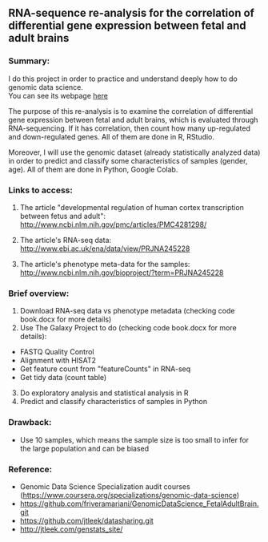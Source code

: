 ## RNA-sequence re-analysis for the correlation of differential gene expression between fetal and adult brains
### Summary:
I do this project in order to practice and understand deeply how to do genomic data science. <br> You can see its webpage <a href="https://vy-phung.github.io/vyphung/summary.html">here</a>

The purpose of this re-analysis is to examine the correlation of differential gene expression between fetal and adult brains, which is evaluated through RNA-sequencing.
If it has correlation, then count how many up-regulated and down-regulated genes. All of them are done in R, RStudio. 

Moreover, I will use the genomic dataset (already statistically analyzed data) in order to predict and classify some characteristics of samples (gender, age). All of them are done in Python, Google Colab. 
### Links to access:  
1. The article "developmental regulation of human cortex transcription between fetus and adult":<br> http://www.ncbi.nlm.nih.gov/pmc/articles/PMC4281298/

2. The article's RNA-seq data: <br> http://www.ebi.ac.uk/ena/data/view/PRJNA245228

3. The article's phenotype meta-data for the samples: <br> http://www.ncbi.nlm.nih.gov/bioproject/?term=PRJNA245228

### Brief overview:
1. Download RNA-seq data vs phenotype metadata (checking code book.docx for more details)
2. Use The Galaxy Project to do (checking code book.docx for more details):
- FASTQ Quality Control
- Alignment with HISAT2
- Get feature count from "featureCounts" in RNA-seq
- Get tidy data (count table)
3. Do exploratory analysis and statistical analysis in R
4. Predict and classify characteristics of samples in Python 

### Drawback:
- Use 10 samples, which means the sample size is too small to infer for the large population and can be biased

### Reference:
- Genomic Data Science Specialization audit courses <br>
(https://www.coursera.org/specializations/genomic-data-science)
- https://github.com/friveramariani/GenomicDataScience_FetalAdultBrain.git
- https://github.com/jtleek/datasharing.git
- http://jtleek.com/genstats_site/
